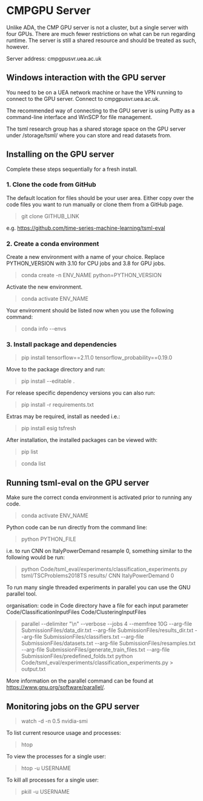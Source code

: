 # CMPGPU Server

Unlike ADA, the CMP GPU server is not a cluster, but a single server with four GPUs. There are much fewer restrictions on what can be run regarding runtime. The server is still a shared resource and should be treated as such, however.

Server address: cmpgpusvr.uea.ac.uk

## Windows interaction with the GPU server

You need to be on a UEA network machine or have the VPN running to connect to the GPU server. Connect to cmpgpusvr.uea.ac.uk.

The recommended way of connecting to the GPU server is using Putty as a command-line interface and WinSCP for file management.

The tsml research group has a shared storage space on the GPU server under /storage/tsml/ where you can store and read datasets from.

## Installing on the GPU server

Complete these steps sequentially for a fresh install.

### 1. Clone the code from GitHub

The default location for files should be your user area. Either copy over the code files you want to run manually or clone them from a GitHub page.

>git clone GITHUB_LINK

e.g. https://github.com/time-series-machine-learning/tsml-eval

### 2. Create a conda environment

Create a new environment with a name of your choice. Replace PYTHON_VERSION with 3.10 for CPU jobs and 3.8 for GPU jobs.

>conda create -n ENV_NAME python=PYTHON_VERSION

Activate the new environment.

>conda activate ENV_NAME

Your environment should be listed now when you use the following command:

>conda info --envs

### 3. Install package and dependencies

>pip install tensorflow==2.11.0 tensorflow_probability==0.19.0

Move to the package directory and run:

>pip install --editable .

For release specific dependency versions you can also run:

>pip install -r requirements.txt

Extras may be required, install as needed i.e.:

>pip install esig tsfresh

After installation, the installed packages can be viewed with:

>pip list

>conda list

## Running tsml-eval on the GPU server

Make sure the correct conda environment is activated prior to running any code.

> conda activate ENV_NAME

Python code can be run directly from the command line:

> python PYTHON_FILE

i.e. to run CNN on ItalyPowerDemand resample 0, something similar to the following would be run:

> python Code/tsml_eval/experiments/classification_experiments.py tsml/TSCProblems2018TS results/ CNN ItalyPowerDemand 0

To run many single threaded experiments in parallel you can use the GNU parallel tool.

organisation:
code in Code directory
have a file for each input parameter
Code/ClassificationInputFiles
Code/ClusteringInputFiles

> parallel --delimiter "\n" --verbose --jobs 4 --memfree 10G --arg-file SubmissionFiles/data_dir.txt --arg-file SubmissionFiles/results_dir.txt --arg-file SubmissionFiles/classifiers.txt --arg-file SubmissionFiles/datasets.txt --arg-file SubmissionFiles/resamples.txt --arg-file SubmissionFiles/generate_train_files.txt --arg-file SubmissionFiles/predefined_folds.txt python Code/tsml_eval/experiments/classification_experiments.py > output.txt

More information on the parallel command can be found at https://www.gnu.org/software/parallel/.

## Monitoring jobs on the GPU server

> watch -d -n 0.5 nvidia-smi

To list current resource usage and processes:

> htop

To view the processes for a single user:

> htop -u USERNAME

To kill all processes for a single user:

> pkill -u USERNAME
